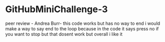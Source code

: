 # GitHubMiniChallenge-3 
peer review - Andrea Burr- this code works but has no way to end i would make a way to say end to the loop because in the code it says press no if you want to stop but that dosent work but overall i like it 
